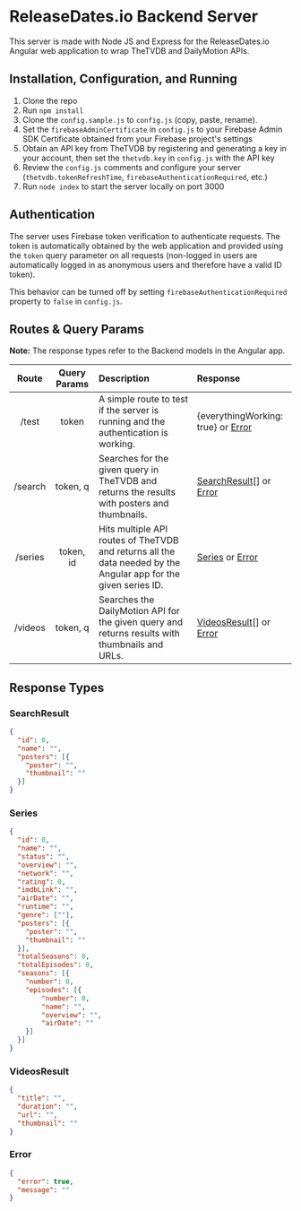 # ReleaseDates.io Backend Server

This server is made with Node JS and Express for the ReleaseDates.io Angular web application to wrap TheTVDB and DailyMotion APIs.

## Installation, Configuration, and Running

1. Clone the repo
2. Run `npm install`
3. Clone the `config.sample.js` to `config.js` (copy, paste, rename).
3. Set the `firebaseAdminCertificate` in `config.js` to your Firebase Admin SDK Certificate obtained from your Firebase project's settings
4. Obtain an API key from TheTVDB by registering and generating a key in your account, then set the `thetvdb.key` in `config.js` with the API key
5. Review the `config.js` comments and configure your server (`thetvdb.tokenRefreshTime`, `firebaseAuthenticationRequired`, etc.)
6. Run `node index` to start the server locally on port 3000

## Authentication

The server uses Firebase token verification to authenticate requests. The token is automatically obtained by the web application and provided using the `token` query parameter on all requests (non-logged in users are automatically logged in as anonymous users and therefore have a valid ID token).

This behavior can be turned off by setting `firebaseAuthenticationRequired` property to `false` in `config.js`.

## Routes & Query Params

**Note:** The response types refer to the Backend models in the Angular app.

| Route | Query Params | Description | Response |
|:-----:|:------------:|:------------|:---------|
| /test | token | A simple route to test if the server is running and the authentication is working. | {everythingWorking: true} or [Error](#error) |
| /search | token, q | Searches for the given query in TheTVDB and returns the results with posters and thumbnails. | [SearchResult](#searchresult)[] or [Error](#error) |
| /series | token, id | Hits multiple API routes of TheTVDB and returns all the data needed by the Angular app for the given series ID. | [Series](#series) or [Error](#error) |
| /videos | token, q | Searches the DailyMotion API for the given query and returns results with thumbnails and URLs. | [VideosResult](#videosresult)[] or [Error](#error) |

## Response Types

### SearchResult

```json
{
  "id": 0,
  "name": "",
  "posters": [{
    "poster": "",
    "thumbnail": ""
  }]
}
```

### Series

```json
{
  "id": 0,
  "name": "",
  "status": "",
  "overview": "",
  "network": "",
  "rating": 0,
  "imdbLink": "",
  "airDate": "",
  "runtime": "",
  "genre": [""],
  "posters": [{
    "poster": "",
    "thumbnail": ""
  }],
  "totalSeasons": 0,
  "totalEpisodes": 0,
  "seasons": [{
    "number": 0,
    "episodes": [{
        "number": 0,
        "name": "",
        "overview": "",
        "airDate": ""
    }]
  }]
}
```

### VideosResult

```json
{
  "title": "",
  "duration": "",
  "url": "",
  "thumbnail": ""
}
```

### Error

```json
{
  "error": true,
  "message": ""
}
```
